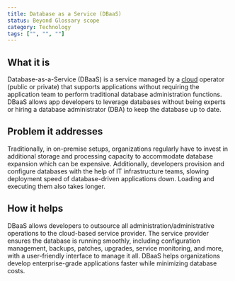 ```yaml
---
title: Database as a Service (DBaaS)
status: Beyond Glossary scope
category: Technology
tags: ["", "", ""]
---
```


## What it is

Database-as-a-Service (DBaaS) is a service managed by a [cloud](/cloud-computing/) operator (public or private) 
that supports applications without requiring the application team to 
perform traditional database administration functions. 
DBaaS allows app developers to leverage databases without being experts or 
hiring a database administrator (DBA) to keep the database up to date.

## Problem it addresses 

Traditionally, in on-premise setups, organizations regularly have to invest in 
additional storage and processing capacity to accommodate database expansion which can be expensive. 
Additionally, developers provision and configure databases with the help of IT infrastructure teams, 
slowing deployment speed of database-driven applications down. 
Loading and executing them also takes longer.

## How it helps

DBaaS allows developers to outsource all administration/administrative operations to the cloud-based service provider. 
The service provider ensures the database is running smoothly, 
including configuration management, backups, patches, upgrades, service monitoring, and more, 
with a user-friendly interface to manage it all. 
DBaaS helps organizations develop enterprise-grade applications faster while minimizing database costs.
